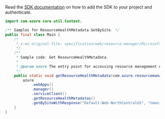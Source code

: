 Read the [SDK documentation](https://github.com/Azure/azure-sdk-for-java/blob/azure-resourcemanager_2.14.0/sdk/resourcemanager/azure-resourcemanager/README.md) on how to add the SDK to your project and authenticate.

```java
import com.azure.core.util.Context;

/** Samples for ResourceHealthMetadata GetBySite. */
public final class Main {
    /*
     * x-ms-original-file: specification/web/resource-manager/Microsoft.Web/stable/2021-03-01/examples/GetResourceHealthMetadataBySite.json
     */
    /**
     * Sample code: Get ResourceHealthMetadata.
     *
     * @param azure The entry point for accessing resource management APIs in Azure.
     */
    public static void getResourceHealthMetadata(com.azure.resourcemanager.AzureResourceManager azure) {
        azure
            .webApps()
            .manager()
            .serviceClient()
            .getResourceHealthMetadatas()
            .getBySiteWithResponse("Default-Web-NorthCentralUS", "newsiteinnewASE-NCUS", Context.NONE);
    }
}
```
